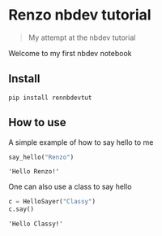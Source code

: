 # Renzo nbdev tutorial
> My attempt at the nbdev tutorial


Welcome to my first nbdev notebook

## Install

`pip install rennbdevtut`

## How to use

A simple example of how to say hello to me

```python
say_hello("Renzo")
```




    'Hello Renzo!'



One can also use a class to say hello

```python
c = HelloSayer("Classy")
c.say()
```




    'Hello Classy!'


